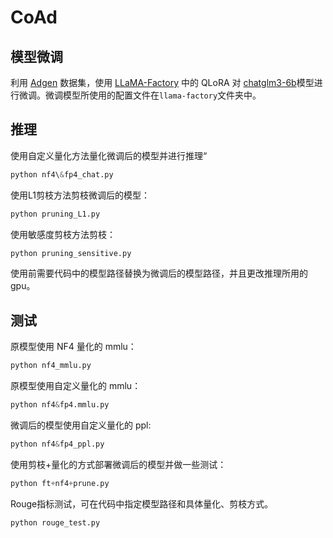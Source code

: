 # CoAd

## 模型微调

利用 [Adgen](https://hf-mirror.com/datasets/HasturOfficial/adgen) 数据集，使用 [LLaMA-Factory](https://github.com/hiyouga/LLaMA-Factory) 中的 QLoRA 对 [chatglm3-6b](https://hf-mirror.com/THUDM/chatglm3-6b)模型进行微调。微调模型所使用的配置文件在`llama-factory`文件夹中。

## 推理

使用自定义量化方法量化微调后的模型并进行推理“

```python
python nf4\&fp4_chat.py
```

使用L1剪枝方法剪枝微调后的模型：
```python
python pruning_L1.py
```

使用敏感度剪枝方法剪枝：
```python
python pruning_sensitive.py
```

使用前需要代码中的模型路径替换为微调后的模型路径，并且更改推理所用的 gpu。

## 测试

原模型使用 NF4 量化的 mmlu：

```python
python nf4_mmlu.py
```

原模型使用自定义量化的 mmlu：

```python
python nf4&fp4.mmlu.py
```

微调后的模型使用自定义量化的 ppl:

```python
python nf4&fp4_ppl.py
```

使用剪枝+量化的方式部署微调后的模型并做一些测试：

```python
python ft+nf4+prune.py
```

Rouge指标测试，可在代码中指定模型路径和具体量化、剪枝方式。
```python
python rouge_test.py
```


